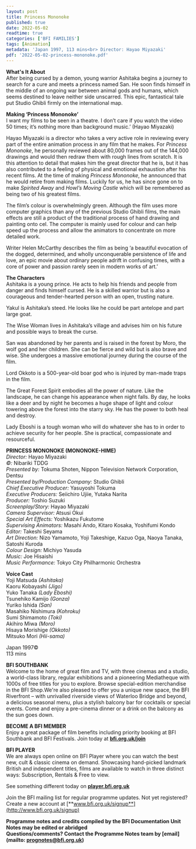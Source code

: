```yaml
---
layout: post
title: Princess Mononoke
published: true
date: 2022-05-02
readtime: true
categories: ['BFI FAMILIES']
tags: [Animation]
metadata: 'Japan 1997, 113 mins<br> Director: Hayao Miyazaki'
pdf: '2022-05-02-princess-mononoke.pdf'
---
```


**What's It About**<br>
After being cursed by a demon, young warrior Ashitaka begins a journey to search for a cure and meets a princess named San. He soon finds himself in the middle of an ongoing war between animal gods and humans, which seems destined to leave neither side unscarred. This epic, fantastical tale put Studio Ghibli firmly on the international map.<br>

**Making ‘Princess Mononoke’**<br>
I want my films to be seen in a theatre. I don’t care if you watch the video 50 times; it’s nothing more than background music.’ (Hayao Miyazaki)

Hayao Miyazaki is a director who takes a very active role in reviewing every part of the entire animation process in any film that he makes. For _Princess Mononoke_, he personally reviewed about 80,000 frames out of the 144,000 drawings and would then redraw them with rough lines from scratch. It is this attention to detail that makes him the great director that he is, but it has also contributed to a feeling of physical and emotional exhaustion after his recent films. At the time of making _Princess Mononoke_, he announced that he would retire from making films. Luckily for us, he has since gone on to make _Spirited Away_ and _Howl’s Moving Castle_ which will be remembered as being two of his greatest films.

The film’s colour is overwhelmingly green. Although the film uses more computer graphics than any of the previous Studio Ghibli films, the main effects are still a product of the traditional process of hand drawing and painting onto cel. The computer is mainly used for colour and can help speed up the process and allow the animators to concentrate on more detailed work.

Writer Helen McCarthy describes the film as being ‘a beautiful evocation of the dogged, determined, and wholly unconquerable persistence of life and love, an epic movie about ordinary people adrift in confusing times, with a core of power and passion rarely seen in modern works of art.’

**The Characters**<br>
Ashitaka is a young prince. He acts to help his friends and people from danger and finds himself cursed. He is a skilled warrior but is also a courageous and tender-hearted person with an open, trusting nature.

Yakul is Ashitaka’s steed. He looks like he could be part antelope and part large goat.

The Wise Woman lives in Ashitaka’s village and advises him on his future and possible ways to break the curse.

San was abandoned by her parents and is raised in the forest by Moro, the wolf god and her children. She can be fierce and wild but is also brave and wise. She undergoes a massive emotional journey during the course of the film.

Lord Okkoto is a 500-year-old boar god who is injured by man-made traps in the film.

The Great Forest Spirit embodies all the power of nature. Like the landscape, he can change his appearance when night falls. By day, he looks like a deer and by night he becomes a huge shape of light and colour towering above the forest into the starry sky. He has the power to both heal and destroy.

Lady Eboshi is a tough woman who will do whatever she has to in order to achieve security for her people. She is practical, compassionate and resourceful.<br>

**PRINCESS MONONOKE (MONONOKE-HIME)**<br>
_Director:_ Hayao Miyazaki  
_©:_ Nibariki TDDG  
_Presented by:_ Tokuma Shoten, Nippon Television Network Corporation, Dentsu  
_Presented by/Production Company:_ Studio Ghibli  
_Chief Executive Producer:_ Yasuyoshi Tokuma  
_Executive Producers:_ Seiichiro Ujiie, Yutaka Narita  
_Producer:_ Toshio Suzuki  
_Screenplay/Story:_ Hayao Miyazaki  
_Camera Supervisor:_ Atsusi Okui  
_Special Art Effects:_ Yoshikazu Fukutome  
_Supervising Animators:_ Masahi Ando, Kitaro Kosaka, Yoshifumi Kondo  
_Editor:_ Takeshi Seyama  
_Art Direction:_ Nizo Yamamoto, Yoji Takeshige, Kazuo Oga, Naoya Tanaka, Satoshi Kuroda<br>
_Colour Design:_ Michiyo Yasuda  
_Music:_ Joe Hisaishi  
_Music Performance:_  Tokyo City Philharmonic Orchestra  

**Voice Cast**<br>
Yoji Matsuda _(Ashitaka)_  
Kaoru Kobayashi _(Jigo)_  
Yuko Tanaka _(Lady Eboshi)_  
Tsunehiko Kamijo _(Gonza)_  
Yuriko Ishida _(San)_  
Masahiko Nishimura _(Kohroku)_  
Sumi Shimamoto _(Toki)_  
Akihiro Miwa _(Moro)_  
Hisaya Morishige _(Okkoto)_  
Mitsuko Mori _(Hii-sama)_<br>

Japan 1997©<br>
113 mins<br>


**BFI SOUTHBANK**  
Welcome to the home of great film and TV, with three cinemas and a studio, a world-class library, regular exhibitions and a pioneering Mediatheque with 1000s of free titles for you to explore. Browse special-edition merchandise in the BFI Shop.We&#39;re also pleased to offer you a unique new space, the BFI Riverfront – with unrivalled riverside views of Waterloo Bridge and beyond, a delicious seasonal menu, plus a stylish balcony bar for cocktails or special events. Come and enjoy a pre-cinema dinner or a drink on the balcony as the sun goes down.  

**BECOME A BFI MEMBER**  
Enjoy a great package of film benefits including priority booking at BFI Southbank and BFI Festivals. Join today at [**bfi.org.uk/join**](http://www.bfi.org.uk/join)  

**BFI PLAYER**  
 We are always open online on BFI Player where you can watch the best new, cult &amp; classic cinema on demand. Showcasing hand-picked landmark British and independent titles, films are available to watch in three distinct ways: Subscription, Rentals &amp; Free to view.  

See something different today on [**player.bfi.org.uk**](https://player.bfi.org.uk)  

Join the BFI mailing list for regular programme updates. Not yet registered? Create a new account at [**www.bfi.org.uk/signup**](http://www.bfi.org.uk/signup)

**Programme notes and credits compiled by the BFI Documentation Unit  
Notes may be edited or abridged  
Questions/comments? Contact the Programme Notes team by [email](mailto: prognotes@bfi.org.uk)**
